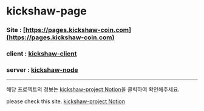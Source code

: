 # kickshaw-page

### Site : [https://pages.kickshaw-coin.com](https://pages.kickshaw-coin.com)

### client : [kickshaw-client](https://github.com/auturnn/kickshaw-client)

### server : [kickshaw-node](https://github.com/auturnn/kickshaw-node)

---

해당 프로젝트의 정보는 [kickshaw-project Notion](https://auturnn.notion.site/Kickshaw-Coin-Project-6c84570a93c041a895abdc205144fa59)을 클릭하여 확인해주세요.

please check this site. [kickshaw-project Notion](https://auturnn.notion.site/Kickshaw-Coin-Project-6c84570a93c041a895abdc205144fa59)
